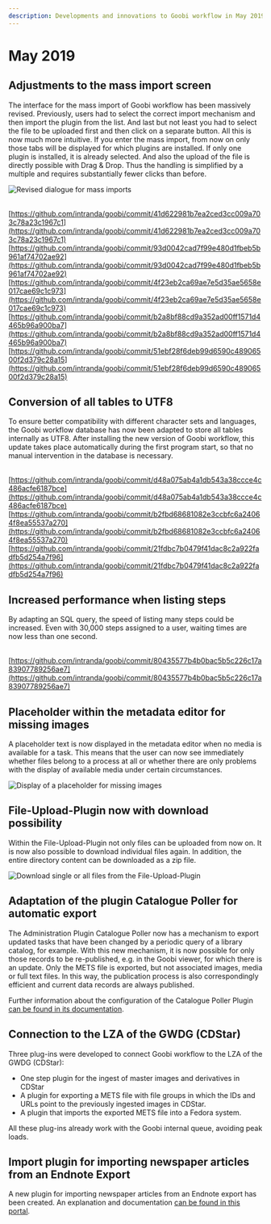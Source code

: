 ```yaml
---
description: Developments and innovations to Goobi workflow in May 2019
---
```


# May 2019

## Adjustments to the mass import screen

The interface for the mass import of Goobi workflow has been massively revised. Previously, users had to select the correct import mechanism and then import the plugin from the list. And last but not least you had to select the file to be uploaded first and then click on a separate button. All this is now much more intuitive. If you enter the mass import, from now on only those tabs will be displayed for which plugins are installed. If only one plugin is installed, it is already selected. And also the upload of the file is directly possible with Drag & Drop. Thus the handling is simplified by a multiple and requires substantially fewer clicks than before.

![Revised dialogue for mass imports](../.gitbook/assets/1905\_massimport1.png)

​[https://github.com/intranda/goobi/commit/41d622981b7ea2ced3cc009a703c78a23c1967c1](https://github.com/intranda/goobi/commit/41d622981b7ea2ced3cc009a703c78a23c1967c1) [https://github.com/intranda/goobi/commit/93d0042cad7f99e480d1fbeb5b961af74702ae92](https://github.com/intranda/goobi/commit/93d0042cad7f99e480d1fbeb5b961af74702ae92) [https://github.com/intranda/goobi/commit/4f23eb2ca69ae7e5d35ae5658e017cae69c1c973](https://github.com/intranda/goobi/commit/4f23eb2ca69ae7e5d35ae5658e017cae69c1c973) [https://github.com/intranda/goobi/commit/b2a8bf88cd9a352ad00ff1571d4465b96a900ba7](https://github.com/intranda/goobi/commit/b2a8bf88cd9a352ad00ff1571d4465b96a900ba7) [https://github.com/intranda/goobi/commit/51ebf28f6deb99d6590c48906500f2d379c28a15](https://github.com/intranda/goobi/commit/51ebf28f6deb99d6590c48906500f2d379c28a15)​‌

## Conversion of all tables to UTF8

To ensure better compatibility with different character sets and languages, the Goobi workflow database has now been adapted to store all tables internally as UTF8. After installing the new version of Goobi workflow, this update takes place automatically during the first program start, so that no manual intervention in the database is necessary.

​[https://github.com/intranda/goobi/commit/d48a075ab4a1db543a38ccce4c486acfe6187bce](https://github.com/intranda/goobi/commit/d48a075ab4a1db543a38ccce4c486acfe6187bce) [https://github.com/intranda/goobi/commit/b2fbd68681082e3ccbfc6a24064f8ea55537a270](https://github.com/intranda/goobi/commit/b2fbd68681082e3ccbfc6a24064f8ea55537a270) [https://github.com/intranda/goobi/commit/21fdbc7b0479f41dac8c2a922fadfb5d254a7f96](https://github.com/intranda/goobi/commit/21fdbc7b0479f41dac8c2a922fadfb5d254a7f96)​‌

## Increased performance when listing steps

By adapting an SQL query, the speed of listing many steps could be increased. Even with 30,000 steps assigned to a user, waiting times are now less than one second.

​[https://github.com/intranda/goobi/commit/80435577b4b0bac5b5c226c17a83907789256ae7](https://github.com/intranda/goobi/commit/80435577b4b0bac5b5c226c17a83907789256ae7)​‌

## Placeholder within the metadata editor for missing images

A placeholder text is now displayed in the metadata editor when no media is available for a task. This means that the user can now see immediately whether files belong to a process at all or whether there are only problems with the display of available media under certain circumstances.

![Display of a placeholder for missing images](../.gitbook/assets/1905\_metsNoImage.png)

## File-Upload-Plugin now with download possibility

Within the File-Upload-Plugin not only files can be uploaded from now on. It is now also possible to download individual files again. In addition, the entire directory content can be downloaded as a zip file.

![Download single or all files from the File-Upload-Plugin](../.gitbook/assets/1905\_fileUpDownload.png)

## Adaptation of the plugin Catalogue Poller for automatic export

The Administration Plugin Catalogue Poller now has a mechanism to export updated tasks that have been changed by a periodic query of a library catalog, for example. With this new mechanism, it is now possible for only those records to be re-published, e.g. in the Goobi viewer, for which there is an update. Only the METS file is exported, but not associated images, media or full text files. In this way, the publication process is also correspondingly efficient and current data records are always published.

Further information about the configuration of the Catalogue Poller Plugin [can be found in its documentation](https://docs.intranda.com/goobi-workflow-plugins-de/administration-plugins/catalogue-poller).

## Connection to the LZA of the GWDG (CDStar)

Three plug-ins were developed to connect Goobi workflow to the LZA of the GWDG (CDStar):

* One step plugin for the ingest of master images and derivatives in CDStar
* A plugin for exporting a METS file with file groups in which the IDs and URLs point to the previously ingested images in CDStar.
* A plugin that imports the exported METS file into a Fedora system.

&#x20;All these plug-ins already work with the Goobi internal queue, avoiding peak loads.&#x20;

## Import plugin for importing newspaper articles from an Endnote Export

A new plugin for importing newspaper articles from an Endnote export has been created. An explanation and documentation [can be found in this portal](https://docs.intranda.com/goobi-workflow-plugins-de/import-plugins/import-fuer-zeitschriftenartikel-aus-einem-endnote-export).
